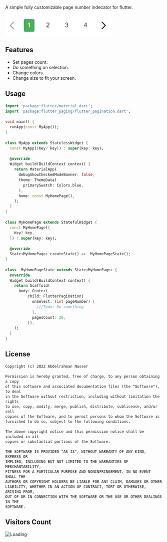 A simple fully customizable page number indecator for flutter.

![image](images/example1.jpg)

## Features

- Set pages count.
- Do something on selection.
- Change colors.
- Change size to fit your screen.

## Usage


```dart
import 'package:flutter/material.dart';
import 'package:flutter_paging/flutter_pagination.dart';

void main() {
  runApp(const MyApp());
}

class MyApp extends StatelessWidget {
  const MyApp({Key? key}) : super(key: key);

  @override
  Widget build(BuildContext context) {
    return MaterialApp(
      debugShowCheckedModeBanner: false,
      theme: ThemeData(
        primarySwatch: Colors.blue,
      ),
      home: const MyHomePage(),
    );
  }
}

class MyHomePage extends StatefulWidget {
  const MyHomePage({
    Key? key,
  }) : super(key: key);

  @override
  State<MyHomePage> createState() => _MyHomePageState();
}

class _MyHomePageState extends State<MyHomePage> {
  @override
  Widget build(BuildContext context) {
    return Scaffold(
      body: Center(
          child: FlutterPagination(
            onSelect: (int pageNumber) {
              ///Todo: Do something
            },
            pagesCount: 20,
          )),
    );
  }
}

```

## License

```
Copyright (c) 2022 Abdelrahman Nasser

Permission is hereby granted, free of charge, to any person obtaining a copy
of this software and associated documentation files (the "Software"), to deal
in the Software without restriction, including without limitation the rights
to use, copy, modify, merge, publish, distribute, sublicense, and/or sell
copies of the Software, and to permit persons to whom the Software is
furnished to do so, subject to the following conditions:

The above copyright notice and this permission notice shall be included in all
copies or substantial portions of the Software.

THE SOFTWARE IS PROVIDED "AS IS", WITHOUT WARRANTY OF ANY KIND, EXPRESS OR
IMPLIED, INCLUDING BUT NOT LIMITED TO THE WARRANTIES OF MERCHANTABILITY,
FITNESS FOR A PARTICULAR PURPOSE AND NONINFRINGEMENT. IN NO EVENT SHALL THE
AUTHORS OR COPYRIGHT HOLDERS BE LIABLE FOR ANY CLAIM, DAMAGES OR OTHER
LIABILITY, WHETHER IN AN ACTION OF CONTRACT, TORT OR OTHERWISE, ARISING FROM,
OUT OF OR IN CONNECTION WITH THE SOFTWARE OR THE USE OR OTHER DEALINGS IN THE
SOFTWARE.
```

## Visitors Count

<img align="left" src = "https://profile-counter.glitch.me/flutter_paging/count.svg" alt ="Loading">
